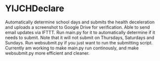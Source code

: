 # YIJCHDeclare
Automatically determine school days and submits the health deceleration and uploads a screenshot to Google Drive for verification.
Able to send email updates via IFTTT.
Run main.py for it to automatically determine if it needs to submit. Note that it will not submit on Thursdays, Saturdays and Sundays. Run websubmit.py if you just want to run the submitting script.
Currently am working to make main.py run continously, and make websubmit.py more efficient and cleaner.
